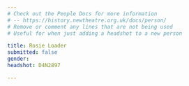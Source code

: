 ```yaml
---
# Check out the People Docs for more information 
# -- https://history.newtheatre.org.uk/docs/person/
# Remove or comment any lines that are not being used 
# Useful for when just adding a headshot to a new person

title: Rosie Loader
submitted: false
gender: 
headshot: D4N2897

--- 
```


